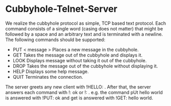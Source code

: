 # Cubbyhole-Telnet-Server

We realize the cubbyhole protocol as simple, TCP based text protocol. Each command consists of a
single word (casing does not matter) that might be followed by a space and an arbitrary text and is
terminated with a newline. The following commands should be supported:

- PUT < message > Places a new message in the cubbyhole.
- GET Takes the message out of the cubbyhole and displays it.
- LOOK Displays message without taking it out of the cubbyhole.
- DROP Takes the message out of the cubbyhole without displaying it.
- HELP Displays some help message.
- QUIT Terminates the connection.

The server greets any new client with !HELLO: <text>. After that, the server answers each command
with !<command>: ok or !<command>: <text>. e.g. the command pUt hello world is answered
with !PUT: ok and get is answered with !GET: hello world.
